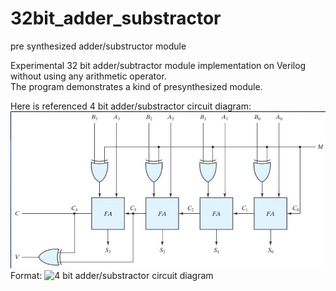 # 32bit_adder_substractor
pre synthesized adder/substructor module

Experimental 32 bit adder/subtractor module implementation on Verilog without using any arithmetic operator.  
The program demonstrates a kind of presynthesized module.


Here is referenced 4 bit adder/substractor circuit diagram:
![GitHub Logo](1d58d492e7720ea60f87331d3b518f61.jpeg)
Format: ![4 bit adder/substractor circuit diagram]()
